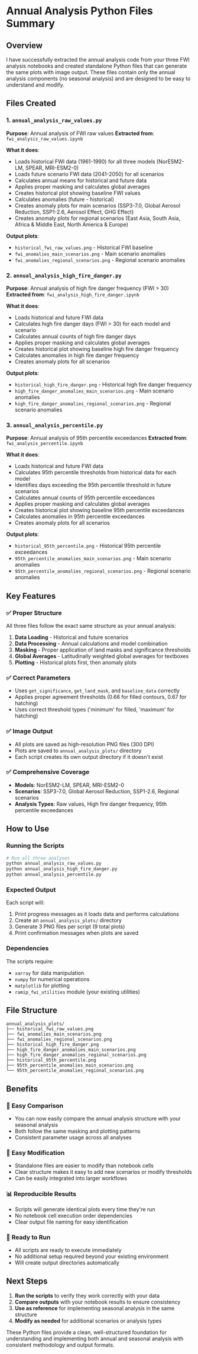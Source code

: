 # Annual Analysis Python Files Summary

## Overview

I have successfully extracted the annual analysis code from your three FWI analysis notebooks and created standalone Python files that can generate the same plots with image output. These files contain only the annual analysis components (no seasonal analysis) and are designed to be easy to understand and modify.

## Files Created

### 1. `annual_analysis_raw_values.py`
**Purpose**: Annual analysis of FWI raw values
**Extracted from**: `fwi_analysis_raw_values.ipynb`

**What it does**:
- Loads historical FWI data (1961-1990) for all three models (NorESM2-LM, SPEAR, MRI-ESM2-0)
- Loads future scenario FWI data (2041-2050) for all scenarios
- Calculates annual means for historical and future data
- Applies proper masking and calculates global averages
- Creates historical plot showing baseline FWI values
- Calculates anomalies (future - historical)
- Creates anomaly plots for main scenarios (SSP3-7.0, Global Aerosol Reduction, SSP1-2.6, Aerosol Effect, GHG Effect)
- Creates anomaly plots for regional scenarios (East Asia, South Asia, Africa & Middle East, North America & Europe)

**Output plots**:
- `historical_fwi_raw_values.png` - Historical FWI baseline
- `fwi_anomalies_main_scenarios.png` - Main scenario anomalies
- `fwi_anomalies_regional_scenarios.png` - Regional scenario anomalies

### 2. `annual_analysis_high_fire_danger.py`
**Purpose**: Annual analysis of high fire danger frequency (FWI > 30)
**Extracted from**: `fwi_analysis_high_fire_danger.ipynb`

**What it does**:
- Loads historical and future FWI data
- Calculates high fire danger days (FWI > 30) for each model and scenario
- Calculates annual counts of high fire danger days
- Applies proper masking and calculates global averages
- Creates historical plot showing baseline high fire danger frequency
- Calculates anomalies in high fire danger frequency
- Creates anomaly plots for all scenarios

**Output plots**:
- `historical_high_fire_danger.png` - Historical high fire danger frequency
- `high_fire_danger_anomalies_main_scenarios.png` - Main scenario anomalies
- `high_fire_danger_anomalies_regional_scenarios.png` - Regional scenario anomalies

### 3. `annual_analysis_percentile.py`
**Purpose**: Annual analysis of 95th percentile exceedances
**Extracted from**: `fwi_analysis_percentile.ipynb`

**What it does**:
- Loads historical and future FWI data
- Calculates 95th percentile thresholds from historical data for each model
- Identifies days exceeding the 95th percentile threshold in future scenarios
- Calculates annual counts of 95th percentile exceedances
- Applies proper masking and calculates global averages
- Creates historical plot showing baseline 95th percentile exceedances
- Calculates anomalies in 95th percentile exceedances
- Creates anomaly plots for all scenarios

**Output plots**:
- `historical_95th_percentile.png` - Historical 95th percentile exceedances
- `95th_percentile_anomalies_main_scenarios.png` - Main scenario anomalies
- `95th_percentile_anomalies_regional_scenarios.png` - Regional scenario anomalies

## Key Features

### ✅ **Proper Structure**
All three files follow the exact same structure as your annual analysis:
1. **Data Loading** - Historical and future scenarios
2. **Data Processing** - Annual calculations and model combination
3. **Masking** - Proper application of land masks and significance thresholds
4. **Global Averages** - Latitudinally weighted global averages for textboxes
5. **Plotting** - Historical plots first, then anomaly plots

### ✅ **Correct Parameters**
- Uses `get_significance`, `get_land_mask`, and `baseline_data` correctly
- Applies proper agreement thresholds (0.66 for filled contours, 0.67 for hatching)
- Uses correct threshold types ('minimum' for filled, 'maximum' for hatching)

### ✅ **Image Output**
- All plots are saved as high-resolution PNG files (300 DPI)
- Plots are saved to `annual_analysis_plots/` directory
- Each script creates its own output directory if it doesn't exist

### ✅ **Comprehensive Coverage**
- **Models**: NorESM2-LM, SPEAR, MRI-ESM2-0
- **Scenarios**: SSP3-7.0, Global Aerosol Reduction, SSP1-2.6, Regional scenarios
- **Analysis Types**: Raw values, High fire danger frequency, 95th percentile exceedances

## How to Use

### Running the Scripts
```bash
# Run all three analyses
python annual_analysis_raw_values.py
python annual_analysis_high_fire_danger.py
python annual_analysis_percentile.py
```

### Expected Output
Each script will:
1. Print progress messages as it loads data and performs calculations
2. Create an `annual_analysis_plots/` directory
3. Generate 3 PNG files per script (9 total plots)
4. Print confirmation messages when plots are saved

### Dependencies
The scripts require:
- `xarray` for data manipulation
- `numpy` for numerical operations
- `matplotlib` for plotting
- `ramip_fwi_utilities` module (your existing utilities)

## File Structure

```
annual_analysis_plots/
├── historical_fwi_raw_values.png
├── fwi_anomalies_main_scenarios.png
├── fwi_anomalies_regional_scenarios.png
├── historical_high_fire_danger.png
├── high_fire_danger_anomalies_main_scenarios.png
├── high_fire_danger_anomalies_regional_scenarios.png
├── historical_95th_percentile.png
├── 95th_percentile_anomalies_main_scenarios.png
└── 95th_percentile_anomalies_regional_scenarios.png
```

## Benefits

### 🎯 **Easy Comparison**
- You can now easily compare the annual analysis structure with your seasonal analysis
- Both follow the same masking and plotting patterns
- Consistent parameter usage across all analyses

### 🔧 **Easy Modification**
- Standalone files are easier to modify than notebook cells
- Clear structure makes it easy to add new scenarios or modify thresholds
- Can be easily integrated into larger workflows

### 📊 **Reproducible Results**
- Scripts will generate identical plots every time they're run
- No notebook cell execution order dependencies
- Clear output file naming for easy identification

### 🚀 **Ready to Run**
- All scripts are ready to execute immediately
- No additional setup required beyond your existing environment
- Will create output directories automatically

## Next Steps

1. **Run the scripts** to verify they work correctly with your data
2. **Compare outputs** with your notebook results to ensure consistency
3. **Use as reference** for implementing seasonal analysis in the same structure
4. **Modify as needed** for additional scenarios or analysis types

These Python files provide a clean, well-structured foundation for understanding and implementing both annual and seasonal analysis with consistent methodology and output formats.
